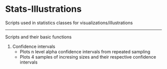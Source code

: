 Stats-Illustrations
===================

Scripts used in statistics classes for visualizations/illustrations

----

Scripts and their basic functions

1. Confidence intervals 
    * Plots n level alpha confidence intervals from repeated sampling 
    * Plots 4 samples of incresing sizes and their respective confidence intervals
